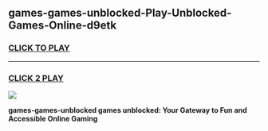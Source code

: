 
## games-games-unblocked-Play-Unblocked-Games-Online-d9etk
<h3>
<a href="https://premium76.site?title=games-games-unblocked&ref=25A">CLICK TO PLAY</a></h3>
<hr>

<h3>
<a href="https://premium76.site?title=games-games-unblocked&ref=25A">CLICK 2 PLAY</a>
  
</h3>

<a href="https://premium76.site?title=games-games-unblocked&ref=25A"><img src="https://clearcache.store/games.png"></a>


**games-games-unblocked games unblocked: Your Gateway to Fun and Accessible Online Gaming**
